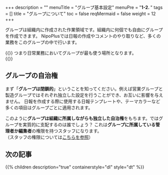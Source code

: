 +++
description = ""
menuTitle = "グループ基本設定"
menuPre = "<b>1-2. </b>"
tags = []
title = "グループについて"
toc = false
reqMermaid = false
weight = 12
+++

グループは組織内に作成された作業領域です。組織内に何個でも自由にグループを作成できます。
NipoPlusでは日報の作成やコメントのやり取りなど、多くの業務をこのグループの中で行います。

{{<alice pos="right" icon="here">}}
つまり日常業務においてグループが最も使う場所となります。  
{{</alice>}}

## グループの自治権

まず「**グループは閉鎖的**」ということを知ってください。例えば営業グループと製造グループではそれぞれ独立した設定を行うことができ、お互いに影響を与えません。
日報を作成する際に使用する日報テンプレートや、テーマカラーなど多くの項目はグループごとに適用されます。

このように**グループは組織に所属しながらも独立した自治権**をもちます。ではグループを実質的に支配するのは誰でしょう？
これは**グループに所属している管理者か編集者**の権限を持つスタッフになります。  
（スタッフの権限については[こちらを参照](/org/staff/)）

## 次の記事

{{% children description="true" containerstyle="dl" style="dt" %}}
